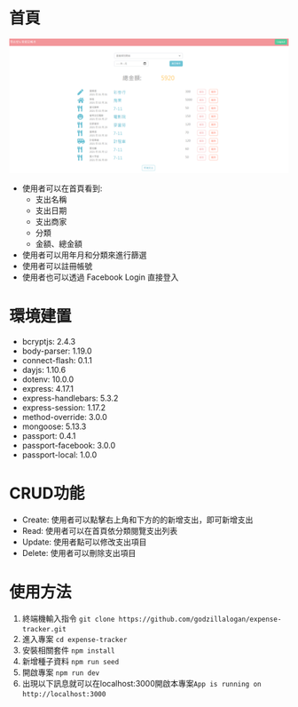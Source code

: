 # 首頁
![首頁](README/indexChange.PNG)
* 使用者可以在首頁看到:
  * 支出名稱
  * 支出日期
  * 支出商家
  * 分類
  * 金額、總金額
* 使用者可以用年月和分類來進行篩選
* 使用者可以註冊帳號
* 使用者也可以透過 Facebook Login 直接登入

# 環境建置
* bcryptjs: 2.4.3
* body-parser: 1.19.0
* connect-flash: 0.1.1
* dayjs: 1.10.6
* dotenv: 10.0.0
* express: 4.17.1
* express-handlebars: 5.3.2
* express-session: 1.17.2
* method-override: 3.0.0
* mongoose: 5.13.3
* passport: 0.4.1
* passport-facebook: 3.0.0
* passport-local: 1.0.0

# CRUD功能
* Create: 使用者可以點擊右上角和下方的的新增支出，即可新增支出
* Read: 使用者可以在首頁依分類閱覽支出列表
* Update: 使用者點可以修改支出項目
* Delete: 使用者可以刪除支出項目

# 使用方法

1. 終端機輸入指令 `git clone https://github.com/godzillalogan/expense-tracker.git`
2. 進入專案 `cd expense-tracker`
3. 安裝相關套件 `npm install`
4. 新增種子資料 `npm run seed`
5. 開啟專案 `npm run dev`
5. 出現以下訊息就可以在localhost:3000開啟本專案`App is running on http://localhost:3000`


